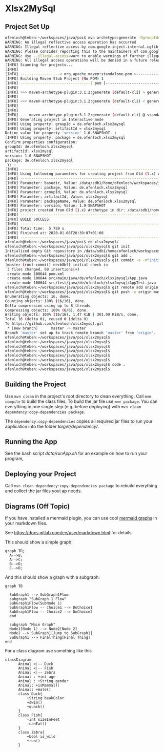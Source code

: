 # Xlsx2MySql

## Project Set Up

```bash
ofenloch@teben:~/workspaces/java/poi$ mvn archetype:generate -DgroupId=de.ofenloch.xlsx2mysql -DartifactId=xlsx2mysql -DarchetypeArtifactId=maven-archetype-quickstart
WARNING: An illegal reflective access operation has occurred
WARNING: Illegal reflective access by com.google.inject.internal.cglib.core.$ReflectUtils$1 (file:/usr/share/maven/lib/guice.jar) to method java.lang.ClassLoader.defineClass(java.lang.String,byte[],int,int,java.security.ProtectionDomain)
WARNING: Please consider reporting this to the maintainers of com.google.inject.internal.cglib.core.$ReflectUtils$1
WARNING: Use --illegal-access=warn to enable warnings of further illegal reflective access operations
WARNING: All illegal access operations will be denied in a future release
[INFO] Scanning for projects...
[INFO] 
[INFO] ------------------< org.apache.maven:standalone-pom >-------------------
[INFO] Building Maven Stub Project (No POM) 1
[INFO] --------------------------------[ pom ]---------------------------------
[INFO] 
[INFO] >>> maven-archetype-plugin:3.1.2:generate (default-cli) > generate-sources @ standalone-pom >>>
[INFO] 
[INFO] <<< maven-archetype-plugin:3.1.2:generate (default-cli) < generate-sources @ standalone-pom <<<
[INFO] 
[INFO] 
[INFO] --- maven-archetype-plugin:3.1.2:generate (default-cli) @ standalone-pom ---
[INFO] Generating project in Interactive mode
[INFO] Using property: groupId = de.ofenloch.xlsx2mysql
[INFO] Using property: artifactId = xlsx2mysql
Define value for property 'version' 1.0-SNAPSHOT: : 
[INFO] Using property: package = de.ofenloch.xlsx2mysql
Confirm properties configuration:
groupId: de.ofenloch.xlsx2mysql
artifactId: xlsx2mysql
version: 1.0-SNAPSHOT
package: de.ofenloch.xlsx2mysql
 Y: : 
[INFO] ----------------------------------------------------------------------------
[INFO] Using following parameters for creating project from Old (1.x) Archetype: maven-archetype-quickstart:1.0
[INFO] ----------------------------------------------------------------------------
[INFO] Parameter: basedir, Value: /data/sdb1/home/ofenloch/workspaces/java/poi
[INFO] Parameter: package, Value: de.ofenloch.xlsx2mysql
[INFO] Parameter: groupId, Value: de.ofenloch.xlsx2mysql
[INFO] Parameter: artifactId, Value: xlsx2mysql
[INFO] Parameter: packageName, Value: de.ofenloch.xlsx2mysql
[INFO] Parameter: version, Value: 1.0-SNAPSHOT
[INFO] project created from Old (1.x) Archetype in dir: /data/sdb1/home/ofenloch/workspaces/java/poi/xlsx2mysql
[INFO] ------------------------------------------------------------------------
[INFO] BUILD SUCCESS
[INFO] ------------------------------------------------------------------------
[INFO] Total time:  5.759 s
[INFO] Finished at: 2020-01-08T20:39:07+01:00
[INFO] ------------------------------------------------------------------------
ofenloch@teben:~/workspaces/java/poi$ cd xlsx2mysql/
ofenloch@teben:~/workspaces/java/poi/xlsx2mysql$ git init
Initialized empty Git repository in /data/sdb1/home/ofenloch/workspaces/java/poi/xlsx2mysql/.git/
ofenloch@teben:~/workspaces/java/poi/xlsx2mysql$ git add .
ofenloch@teben:~/workspaces/java/poi/xlsx2mysql$ git commit -a -m"initial check in"
[master (root-commit) eecb8bf] initial check in
 3 files changed, 69 insertions(+)
 create mode 100644 pom.xml
 create mode 100644 src/main/java/de/ofenloch/xlsx2mysql/App.java
 create mode 100644 src/test/java/de/ofenloch/xlsx2mysql/AppTest.java
ofenloch@teben:~/workspaces/java/poi/xlsx2mysql$ git remote add origin https://github.com/ofenloch/xlsx2mysql.git
ofenloch@teben:~/workspaces/java/poi/xlsx2mysql$ git push -u origin master
Enumerating objects: 16, done.
Counting objects: 100% (16/16), done.
Delta compression using up to 8 threads
Compressing objects: 100% (6/6), done.
Writing objects: 100% (16/16), 1.47 KiB | 301.00 KiB/s, done.
Total 16 (delta 0), reused 0 (delta 0)
To https://github.com/ofenloch/xlsx2mysql.git
 * [new branch]      master -> master
Branch 'master' set up to track remote branch 'master' from 'origin'.
ofenloch@teben:~/workspaces/java/poi/xlsx2mysql$ 
ofenloch@teben:~/workspaces/java/poi/xlsx2mysql$ 
ofenloch@teben:~/workspaces/java/poi/xlsx2mysql$ 
ofenloch@teben:~/workspaces/java/poi/xlsx2mysql$ 
ofenloch@teben:~/workspaces/java/poi/xlsx2mysql$ 
ofenloch@teben:~/workspaces/java/poi/xlsx2mysql$ 
ofenloch@teben:~/workspaces/java/poi/xlsx2mysql$ code .
ofenloch@teben:~/workspaces/java/poi/xlsx2mysql$
```

## Building the Project

Use `mvn clean` in the project's root directory to clean everything. Call `mvn compile` to build the class files. To build the
jar file use `mvn package`. You can everything in one single step (e.g. before deploying) with `mvn clean dependency:copy-dependencies package`.

The `dependency:copy-dependencies` copies all required jar files to run your application into the folder *target/dependency/*.

## Running the App

See the bash script *data/runApp.sh* for an example on how to run your program,

## Deploying your Project

Call `mvn clean dependency:copy-dependencies package` to rebuild everything and collect the jar files yout ap needs.




## Diagrams (Off Topic)

If you have installed a mermaid plugin, you can use cool [mermaid graphs](https://mermaidjs.github.io/) in your markdown files.

See <https://docs.gitlab.com/ee/user/markdown.html> for details.

This should show a simple graph:
```mermaid
graph TD;
  A-->B;
  A-->C;
  B-->D;
  C-->D;
```

And this should show a graph with a subgraph:
```mermaid
graph TB

  SubGraph1 --> SubGraph1Flow
  subgraph "SubGraph 1 Flow"
  SubGraph1Flow(SubNode 1)
  SubGraph1Flow -- Choice1 --> DoChoice1
  SubGraph1Flow -- Choice2 --> DoChoice2
  end

  subgraph "Main Graph"
  Node1[Node 1] --> Node2[Node 2]
  Node2 --> SubGraph1[Jump to SubGraph1]
  SubGraph1 --> FinalThing[Final Thing]
end
```

For a class diagram use something like this

```mermaid
classDiagram
      Animal <|-- Duck
      Animal <|-- Fish
      Animal <|-- Zebra
      Animal : +int age
      Animal : +String gender
      Animal: +isMammal()
      Animal: +mate()
      class Duck{
          +String beakColor
          +swim()
          +quack()
      }
      class Fish{
          -int sizeInFeet
          -canEat()
      }
      class Zebra{
          +bool is_wild
          +run()
      }
```
